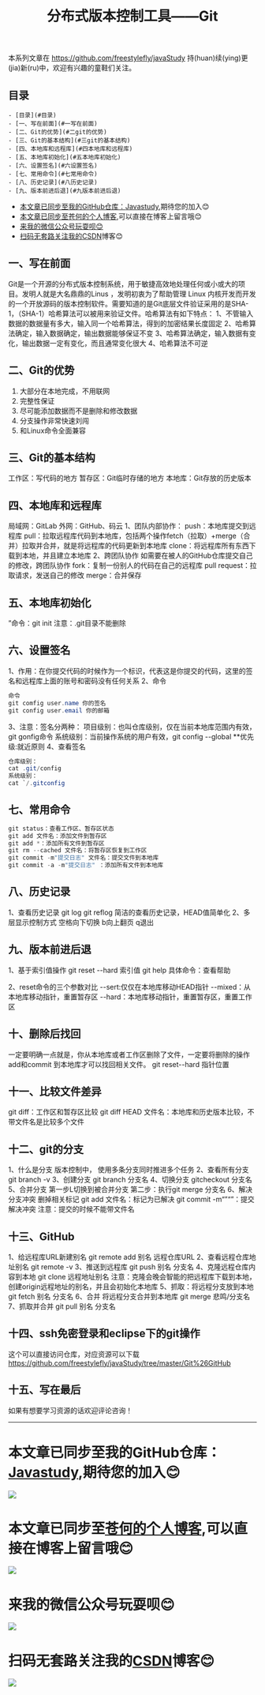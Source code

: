 ﻿---
layout: post
title: 分布式版本控制工具——Git
categories: Git和GitHub
description: 分布式版本控制工具——Git
keywords: Git,GitHub
---

本系列文章在 <https://github.com/freestylefly/javaStudy> 持(huan)续(ying)更(jia)新(ru)中，欢迎有兴趣的童鞋们关注。

## 目录

<!-- TOC -->

    - [目录](#目录)
    - [一、写在前面](#一写在前面)
    - [二、Git的优势](#二git的优势)
    - [三、Git的基本结构](#三git的基本结构)
    - [四、本地库和远程库](#四本地库和远程库)
    - [五、本地库初始化](#五本地库初始化)
    - [六、设置签名](#六设置签名)
    - [七、常用命令](#七常用命令)
    - [八、历史记录](#八历史记录)
    - [九、版本前进后退](#九版本前进后退)
- [本文章已同步至我的GitHub仓库：<a href="https://github.com/freestylefly/javaStudy">Javastudy</a>,期待您的加入:blush:](#本文章已同步至我的github仓库a-hrefhttpsgithubcomfreestyleflyjavastudyjavastudya期待您的加入blush)
- [本文章已同步至<a href="https://freestylefly.github.io/">苍何的个人博客</a>,可以直接在博客上留言哦:blush:](#本文章已同步至a-hrefhttpsfreestyleflygithubio苍何的个人博客a可以直接在博客上留言哦blush)
- [来我的微信公众号玩耍呗:blush:](#来我的微信公众号玩耍呗blush)
- [扫码无套路关注我的<a href="https://blog.csdn.net/qq_43270074?orderby=UpdateTime">CSDN</a>博客:blush:](#扫码无套路关注我的a-hrefhttpsblogcsdnnetqq_43270074orderbyupdatetimecsdna博客blush)

<!-- /TOC -->

## 一、写在前面

Git是一个开源的分布式版本控制系统，用于敏捷高效地处理任何或小或大的项目。发明人就是大名鼎鼎的Linus ，发明初衷为了帮助管理 Linux 内核开发而开发的一个开放源码的版本控制软件。需要知道的是Git底层文件验证采用的是SHA-1，（SHA-1）哈希算法可以被用来验证文件。哈希算法有如下特点：
1、不管输入数据的数据量有多大，输入同一个哈希算法，得到的加密结果长度固定
2、哈希算法确定，输入数据确定，输出数据能够保证不变
3、哈希算法确定，输入数据有变化，输出数据一定有变化，而且通常变化很大
4、哈希算法不可逆
## 二、Git的优势

 1. 大部分在本地完成，不用联网
 2. 完整性保证
 3. 尽可能添加数据而不是删除和修改数据
 4. 分支操作非常快速刘闯
 5. 和Linux命令全面兼容
## 三、Git的基本结构
工作区：写代码的地方
暂存区：Git临时存储的地方
本地库：Git存放的历史版本
## 四、本地库和远程库
局域网：GitLab
外网：GitHub、码云
1、团队内部协作：
push：本地库提交到远程库
pull：拉取远程库代码到本地库，包括两个操作fetch（拉取）+merge（合并）拉取并合并，就是将远程库的代码更新到本地库
clone：将远程库所有东西下载到本地，并且建立本地库
2、跨团队协作
如需要在被人的GitHub仓库提交自己的修改，跨团队协作
fork：复制一份别人的代码在自己的远程库
pull request：拉取请求，发送自己的修改
merge：合并保存
## 五、本地库初始化
”命令：git init
注意：.git目录不能删除
## 六、设置签名
1、作用：在你提交代码的时候作为一个标识，代表这是你提交的代码，这里的签名和远程库上面的账号和密码没有任何关系
2、命令
```java
命令
git comfig user.name 你的签名
git config user.email 你的邮箱

```
3、注意：签名分两种：
项目级别：也叫仓库级别，仅在当前本地库范围内有效，git gonfig命令
系统级别：当前操作系统的用户有效，git config --global
**优先级:就近原则
4、查看签名

```java
仓库级别：
cat .git/config
系统级别：
cat `/.gitconfig
```
## 七、常用命令

```java
git status：查看工作区、暂存区状态
git add 文件名：添加文件到暂存区
git add *：添加所有文件到暂存区
git rm --cached 文件名：将暂存区恢复到工作区
git commit -m"提交日志" 文件名：提交文件到本地库
git commit -a -m"提交日志" ：添加所有文件到本地库

```
## 八、历史记录
1、查看历史记录
git log
git reflog 简洁的查看历史记录，HEAD值简单化
2、多层显示控制方式
空格向下切换
b向上翻页
q退出
## 九、版本前进后退
1、基于索引值操作
git reset --hard 索引值
git help 具体命令：查看帮助

 2、reset命令的三个参数对比
 --sert:仅仅在本地库移动HEAD指针
 --mixed：从本地库移动指针，重置暂存区
 --hard：本地库移动指针，重置暂存区，重置工作区
 ## 十、删除后找回
 一定要明确一点就是，你从本地库或者工作区删除了文件，一定要将删除的操作add和commit 到本地库才可以找回相关文件。
 git reset--hard 指针位置
 ## 十一、比较文件差异
 git diff：工作区和暂存区比较
 git diff HEAD 文件名：本地库和历史版本比较，不带文件名是比较多个文件
 ## 十二、git的分支
 1、什么是分支
 版本控制中， 使用多条分支同时推进多个任务
 2、查看所有分支
 git branch -v
 3、创建分支
 git branch 分支名
 4、切换分支
 gitcheckout 分支名
 5、合并分支
 第一步L切换到被合并分支
 第二步：执行git merge 分支名
 6、解决分支冲突
 删掉相关标记
 git add 文件名：标记为已解决
 git commit -m“”“”：提交解决冲突
 注意：提交的时候不能带文件名
 ## 十三、GitHub
 1、给远程库URL新建别名
 git remote add 别名 远程仓库URL
 2、查看远程仓库地址别名
 git remote -v
 3、推送到远程库
 git push 别名 分支名
 4、克隆远程仓库内容到本地
 git clone 远程地址别名
 注意：克隆会晚会智能的把远程库下载到本地，创建origin远程地址的别名，并且会初始化本地库
 5、抓取：将远程分支放到本地
 git fetch 别名 分支名
 6、合并
 将远程分支合并到本地库
 git merge 悲鸣/分支名
 7、抓取并合并
 git pull 别名 分支名
 ## 十四、ssh免密登录和eclipse下的git操作
 这个可以直接访问仓库，对应资源可以下载
 https://github.com/freestylefly/javaStudy/tree/master/Git%26GitHub
 ## 十五、写在最后
 如果有想要学习资源的话欢迎评论咨询！
 
------
# 本文章已同步至我的GitHub仓库：<a href="https://github.com/freestylefly/javaStudy">Javastudy</a>,期待您的加入:blush:
<img src="http://pp8g2fyug.bkt.clouddn.com/github.jpg" width=""/>

# 本文章已同步至<a href="https://freestylefly.github.io/">苍何的个人博客</a>,可以直接在博客上留言哦:blush:
<img src="http://pp8g2fyug.bkt.clouddn.com/myblog..png" width=""/>

# 来我的微信公众号玩耍呗:blush:
<img src="http://pp8g2fyug.bkt.clouddn.com/weixingongzhonghao.jpg" width=""/>

# 扫码无套路关注我的<a href="https://blog.csdn.net/qq_43270074?orderby=UpdateTime">CSDN</a>博客:blush:
<img src="http://pp8g2fyug.bkt.clouddn.com/CSDN.png" width=""/>
